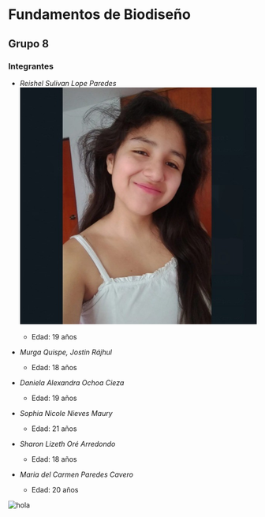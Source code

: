 # Fundamentos de Biodiseño  
## Grupo 8

### Integrantes

- *Reishel Sulivan Lope Paredes*
![Imagen de un gato](https://github.com/reishelsulivan/funbio/blob/main/FOTO.jfif)
  - Edad: 19 años

- *Murga Quispe, Jostin Rájhul*  
  - Edad: 18 años

- *Daniela Alexandra Ochoa Cieza*  
  - Edad: 19 años

- *Sophia Nicole Nieves Maury*  
  - Edad: 21 años

- *Sharon Lizeth Oré Arredondo*  
  - Edad: 18 años

- *Maria del Carmen Paredes Cavero*  
  - Edad: 20 años


![hola]( )
